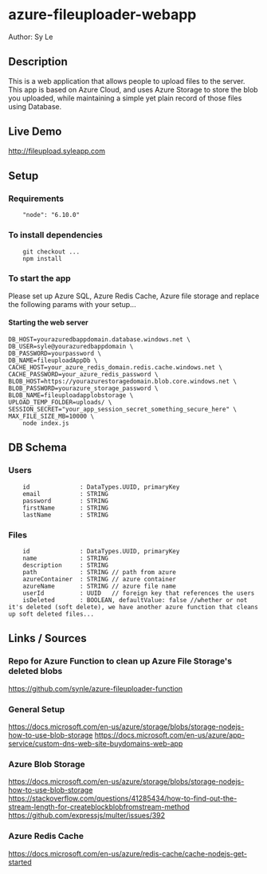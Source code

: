 # azure-fileuploader-webapp
Author: Sy Le


## Description
This is a web application that allows people to upload files to the server. This app is based on Azure Cloud, and uses Azure Storage to store the blob you uploaded, while maintaining a simple yet plain record of those files using Database.


## Live Demo
http://fileupload.syleapp.com

## Setup
### Requirements
```
    "node": "6.10.0"
```

### To install dependencies
```
    git checkout ...
    npm install
```


### To start the app
Please set up Azure SQL, Azure Redis Cache, Azure file storage and replace the following params with your setup...

#### Starting the web server
```
DB_HOST=yourazuredbappdomain.database.windows.net \
DB_USER=syle@yourazuredbappdomain \
DB_PASSWORD=yourpassword \
DB_NAME=fileuploadAppDb \
CACHE_HOST=your_azure_redis_domain.redis.cache.windows.net \
CACHE_PASSWORD=your_azure_redis_password \
BLOB_HOST=https://yourazurestoragedomain.blob.core.windows.net \
BLOB_PASSWORD=yourazure_storage_password \
BLOB_NAME=fileuploadapplobstorage \
UPLOAD_TEMP_FOLDER=uploads/ \
SESSION_SECRET="your_app_session_secret_something_secure_here" \
MAX_FILE_SIZE_MB=10000 \
    node index.js
```


## DB Schema
### Users
```
    id              : DataTypes.UUID, primaryKey
    email           : STRING
    password        : STRING
    firstName       : STRING
    lastName        : STRING
```

### Files
```
    id              : DataTypes.UUID, primaryKey
    name            : STRING
    description     : STRING
    path            : STRING // path from azure
    azureContainer  : STRING // azure container
    azureName       : STRING // azure file name
    userId          : UUID   // foreign key that references the users
    isDeleted       : BOOLEAN, defaultValue: false //whether or not it's deleted (soft delete), we have another azure function that cleans up soft deleted files...
```


## Links / Sources
### Repo for Azure Function to clean up Azure File Storage's deleted blobs
https://github.com/synle/azure-fileuploader-function

### General Setup
https://docs.microsoft.com/en-us/azure/storage/blobs/storage-nodejs-how-to-use-blob-storage
https://docs.microsoft.com/en-us/azure/app-service/custom-dns-web-site-buydomains-web-app

### Azure Blob Storage
https://docs.microsoft.com/en-us/azure/storage/blobs/storage-nodejs-how-to-use-blob-storage
https://stackoverflow.com/questions/41285434/how-to-find-out-the-stream-length-for-createblockblobfromstream-method
https://github.com/expressjs/multer/issues/392

### Azure Redis Cache
https://docs.microsoft.com/en-us/azure/redis-cache/cache-nodejs-get-started
